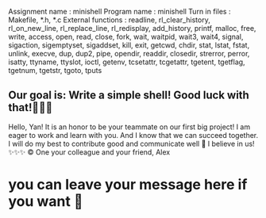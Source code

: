Assignment name : minishell
Program name : minishell
Turn in files : Makefile, *.h, *.c
External functions : readline, rl_clear_history, rl_on_new_line,
					 rl_replace_line, rl_redisplay, add_history,
					 printf, malloc, free, write, access, open, read,
					 close, fork, wait, waitpid, wait3, wait4, signal,
					 sigaction, sigemptyset, sigaddset, kill, exit,
					 getcwd, chdir, stat, lstat, fstat, unlink, execve,
					 dup, dup2, pipe, opendir, readdir, closedir,
					 strerror, perror, isatty, ttyname, ttyslot, ioctl,
					 getenv, tcsetattr, tcgetattr, tgetent, tgetflag,
					 tgetnum, tgetstr, tgoto, tputs

Our goal is: Write a simple shell!
Good luck with that!🤘💪🧠
--------------------------------------------------------------------------------


Hello, Yan!
It is an honor to be your teammate on our first big project! I am eager to work and learn with you. And I know that we can succeed together. I will do my best to contribute good and communicate well 🤝
I believe in us!✨✨✨
											©️ One your colleague and your friend, Alex



# you can leave your message here if you want 🌻
